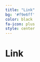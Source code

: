 ```yaml
---
title: "Link"
bg: '#f9e6ff'
color: black
fa-icon: plus
style: center
---
```


# Link


<span class="more-icons">
<a href="https://www.linkedin.com/in/just4jin/"><i class="fa fa-linkedin fa-3x"></i></a>
<a href="https://github.com/just4jin/"><i class="fa fa-github fa-3x"></i></a>
<a href="http://www.slideshare.net/JinLi14"><i class="fa fa-slideshare fa-3x"></i></a>
<a href="https://www.facebook.com/li.jin.332"><i class="fa fa-facebook-square fa-3x"></i></a>
</span>
